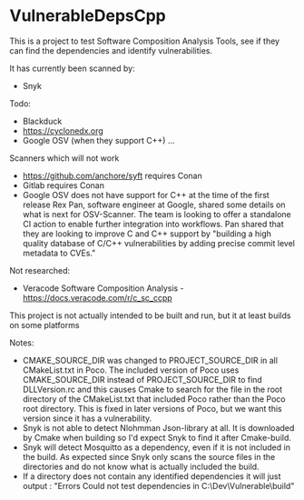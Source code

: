 # VulnerableDepsCpp
This is a project to test Software Composition Analysis Tools, see if they can find the dependencies and identify vulnerabilities.

It has currently been scanned by:
* Snyk


Todo:
* Blackduck
* https://cyclonedx.org
* Google OSV (when they support C++)
...


Scanners which will not work
* https://github.com/anchore/syft requires Conan
* Gitlab requires Conan
* Google OSV does not have support for C++ at the time of the first release 
Rex Pan, software engineer at Google, shared some details on what is next for OSV-Scanner. The team is looking to offer a standalone CI action to enable further integration into workflows. Pan shared that they are looking to improve C and C++ support by "building a high quality database of C/C++ vulnerabilities by adding precise commit level metadata to CVEs."

Not researched:
* Veracode Software Composition Analysis - https://docs.veracode.com/r/c_sc_ccpp

This project is not actually intended to be built and run, but it at least builds on some platforms

Notes:
* CMAKE_SOURCE_DIR was changed to PROJECT_SOURCE_DIR in all CMakeList.txt in Poco. The included version of Poco uses CMAKE_SOURCE_DIR instead of PROJECT_SOURCE_DIR to find DLLVersion.rc and this causes Cmake to search for the file in the root directory of the CMakeList.txt that included Poco rather than the Poco root directory. This is fixed in later versions of Poco, but we want this version since it has a vulnerability. 
* Snyk is not able to detect Nlohmman Json-library at all. It is downloaded by Cmake when building so I'd expect Snyk to find it after Cmake-build.
* Snyk will detect Mosquitto as a dependency, even if it is not included in the build. As expected since Snyk only scans the source files in the directories and do not know what is actually included the build.
* If a directory does not contain any identified dependencies it will just output : "Errors Could not test dependencies in C:\Dev\Vulnerable\build"